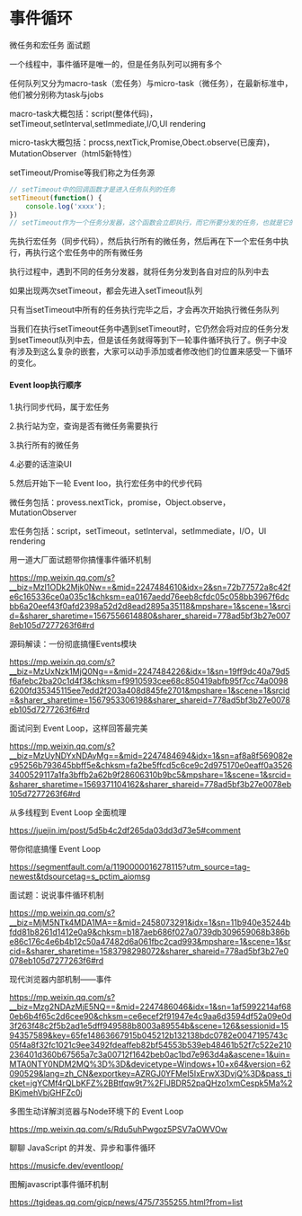 # 事件循环
微任务和宏任务
面试题


一个线程中，事件循环是唯一的，但是任务队列可以拥有多个

任何队列又分为macro-task（宏任务）与micro-task（微任务），在最新标准中，他们被分别称为task与jobs

macro-task大概包括：script(整体代码)，setTimeout,setInterval,setImmediate,I/O,UI rendering

micro-task大概包括：procss,nextTick,Promise,Obect.observe(已废弃)，MutationObserver（html5新特性）

setTimeout/Promise等我们称之为任务源

```javascript
// setTimeout中的回调函数才是进入任务队列的任务
setTimeout(function() {
    console.log('xxxx');
})
// setTimeout作为一个任务分发器，这个函数会立即执行，而它所要分发的任务，也就是它的第一个参数，才是延迟执行
```

先执行宏任务（同步代码），然后执行所有的微任务，然后再在下一个宏任务中执行，再执行这个宏任务中的所有微任务

执行过程中，遇到不同的任务分发器，就将任务分发到各自对应的队列中去

如果出现两次setTimeout，都会先进入setTimeout队列

只有当setTimeout中所有的任务执行完毕之后，才会再次开始执行微任务队列

当我们在执行setTimeout任务中遇到setTimeout时，它仍然会将对应的任务分发到setTimeout队列中去，但是该任务就得等到下一轮事件循环执行了。例子中没有涉及到这么复杂的嵌套，大家可以动手添加或者修改他们的位置来感受一下循环的变化。

#### Event loop执行顺序

1.执行同步代码，属于宏任务

2.执行站为空，查询是否有微任务需要执行

3.执行所有的微任务

4.必要的话渲染UI

5.然后开始下一轮 Event loo，执行宏任务中的代步代码

微任务包括：provess.nextTick，promise，Object.observe，MutationObserver

宏任务包括：script，setTimeout，setInterval，setImmediate，I/O，UI rendering



用一道大厂面试题带你搞懂事件循环机制

https://mp.weixin.qq.com/s?__biz=MzI1ODk2Mjk0Nw==&mid=2247484610&idx=2&sn=72b77572a8c42fe6c165336ce0a035c1&chksm=ea0167aedd76eeb8cfdc05c058bb3967f6dcbb6a20eef43f0afd2398a52d2d8ead2895a35118&mpshare=1&scene=1&srcid=&sharer_sharetime=1567556614880&sharer_shareid=778ad5bf3b27e0078eb105d7277263f6#rd



源码解读：一份彻底搞懂Events模块

https://mp.weixin.qq.com/s?__biz=MzUxNzk1MjQ0Ng==&mid=2247484226&idx=1&sn=19ff9dc40a79d5f6afebc2ba20c1d4f3&chksm=f9910593cee68c850419abfb95f7cc74a00986200fd35345115ee7edd2f203a408d845fe2701&mpshare=1&scene=1&srcid=&sharer_sharetime=1567953306198&sharer_shareid=778ad5bf3b27e0078eb105d7277263f6#rd



面试问到 Event Loop，这样回答最完美

https://mp.weixin.qq.com/s?__biz=MzUyNDYxNDAyMg==&mid=2247484694&idx=1&sn=af8a8f569082ec95256b793645bbff5e&chksm=fa2be5ffcd5c6ce9c2d975170e0eaff0a35263400529117a1fa3bffb2a62b9f28606310b9bc5&mpshare=1&scene=1&srcid=&sharer_sharetime=1569371104162&sharer_shareid=778ad5bf3b27e0078eb105d7277263f6#rd





从多线程到 Event Loop 全面梳理

https://juejin.im/post/5d5b4c2df265da03dd3d73e5#comment





带你彻底搞懂 Event Loop

https://segmentfault.com/a/1190000016278115?utm_source=tag-newest&tdsourcetag=s_pctim_aiomsg





面试题：说说事件循环机制

https://mp.weixin.qq.com/s?__biz=MjM5NTk4MDA1MA==&mid=2458073291&idx=1&sn=11b940e35244bfdd81b8261d1412e0a9&chksm=b187aeb686f027a0739db309659068b386be86c176c4e6b4b12c50a47482d6a061fbc2cad993&mpshare=1&scene=1&srcid=&sharer_sharetime=1583798298072&sharer_shareid=778ad5bf3b27e0078eb105d7277263f6#rd





现代浏览器内部机制——事件

https://mp.weixin.qq.com/s?__biz=Mzg2NDAzMjE5NQ==&mid=2247486046&idx=1&sn=1af5992214af680eb6b4f65c2d6cee90&chksm=ce6ecef2f91947e4c9aa6d3594df52a09e0d3f263f48c2f5b2ad1e5dff949588b8003a89554b&scene=126&sessionid=1594357589&key=65fe14863667915b045212b132138bdc0782e0047195743c05f4a8f32fc1021c9ee3492fdeaffeb82bf54553b539eb48461b52f7c522e210236401d360b67565a7c3a00712f1642beb0ac1bd7e963d4a&ascene=1&uin=MTA0NTY0NDM2MQ%3D%3D&devicetype=Windows+10+x64&version=62090529&lang=zh_CN&exportkey=AZRGJ0YFMeI5IxErwX3DvjQ%3D&pass_ticket=igYCMf4rQLbKFZ%2BBtfqw9t7%2FIJBDR52paQHzo1xmCespk5Ma%2BKjmehVbjGHFZc0j



多图生动详解浏览器与Node环境下的 Event Loop

https://mp.weixin.qq.com/s/Rdu5uhPwgoz5PSV7aOWVOw



聊聊 JavaScript 的并发、异步和事件循环

https://musicfe.dev/eventloop/



图解javascript事件循环机制

https://tgideas.qq.com/gicp/news/475/7355255.html?from=list